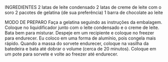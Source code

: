 INGREDIENTES
    2 latas de leite condensado
    2 latas de creme de leite com o soro
    2 pacotes de gelatina (de sua preferência)
    1 barra de chocolate ao leite

MODO DE PREPARO
    Faça a gelatina seguindo as instruções da embalagem.
    Coloque no liquidificador junto com o leite condensado e o creme de leite.
    Bata bem para misturar.
    Despeje em um recipiente e coloque no freezer para endurecer.
    Eu coloco em uma forma de alumínio, pois congela mais rápido.
    Quando a massa do sorvete endurecer, coloque na vasilha da batedeira e bata até dobrar o volume (cerca de 20 minutos).
    Coloque em um pote para sorvete e volte ao freezer até endurecer.
